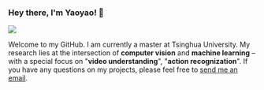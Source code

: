 ### Hey there, I'm Yaoyao! 👋

[![](https://img.shields.io/badge/Homepage-blue??&style=flat-square&logo=google-chrome&logoColor=white)](https://www.zhihu.com/people/du-fu-oc)


Welcome to my GitHub. I am currently a master at Tsinghua University. My research lies at the intersection of **computer vision** and **machine learning** – with a special focus on "**video understanding**", "**action recognization**". If you have any questions on my projects, please feel free to [send me an email](mailto:y-ma21@mails.tsinghua.edu.cn).
